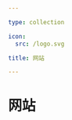 ```yaml
---

type: collection

icon:
  src: /logo.svg

title: 网站

---
```


# 网站

<ShowBreadcrumb />

<ShowResources />
